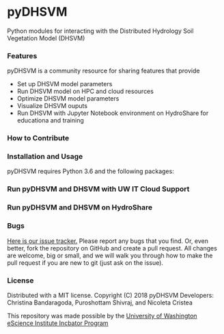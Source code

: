 # pyDHSVM
Python modules for interacting with the Distributed Hydrology Soil Vegetation Model (DHSVM)

### Features
pyDHSVM is a community resource for sharing features that provide
- Set up DHSVM model parameters
- Run DHSVM model on HPC and cloud resources
- Optimize DHSVM model parameters
- Visualize DHSVM ouputs
- Run DHSVM with Jupyter Notebook environment on HydroShare for educationa and training

### How to Contribute

### Installation and Usage 
pyDHSVM requires Python 3.6 and the following packages: 



### Run pyDHSVM and DHSVM with UW IT Cloud Support





### Run pyDHSVM and DHSVM on HydroShare




### Bugs
[Here is our issue tracker.](https://github.com/Freshwater-Initiative/pyDHSVM/issues)  Please report any bugs that you find. Or, even better, fork the repository on GitHub and create a pull request. All changes are welcome, big or small, and we will walk you through how to make the pull request if you are new to git (just ask on the issue).

### License
Distributed with a MIT license.
Copyright (C) 2018 pyDHSVM Developers: Christina Bandaragoda, Puroshottam Shivraj, and Nicoleta Cristea

This repository was made possible by the [University of Washington eScience Institute Incbator Program](http://escience.washington.edu/get-involved/incubator-programs/)
